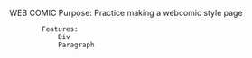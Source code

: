 WEB COMIC
    Purpose: 
        Practice making a webcomic style page

            Features:
                Div
                Paragraph